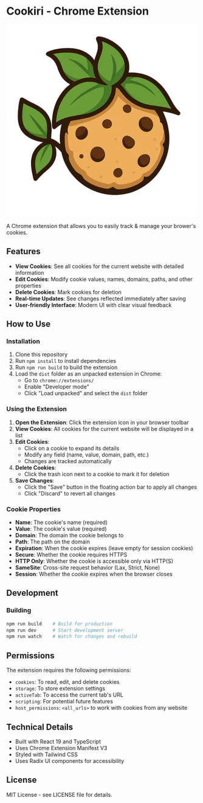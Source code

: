# Cookiri - Chrome Extension

![title](.github/assets/logo.png)

A Chrome extension that allows you to easily track & manage your brower's cookies.

## Features

- **View Cookies**: See all cookies for the current website with detailed information
- **Edit Cookies**: Modify cookie values, names, domains, paths, and other properties
- **Delete Cookies**: Mark cookies for deletion
- **Real-time Updates**: See changes reflected immediately after saving
- **User-friendly Interface**: Modern UI with clear visual feedback

## How to Use

### Installation

1. Clone this repository
2. Run `npm install` to install dependencies
3. Run `npm run build` to build the extension
4. Load the `dist` folder as an unpacked extension in Chrome:
   - Go to `chrome://extensions/`
   - Enable "Developer mode"
   - Click "Load unpacked" and select the `dist` folder

### Using the Extension

1. **Open the Extension**: Click the extension icon in your browser toolbar
2. **View Cookies**: All cookies for the current website will be displayed in a list
3. **Edit Cookies**:
   - Click on a cookie to expand its details
   - Modify any field (name, value, domain, path, etc.)
   - Changes are tracked automatically
4. **Delete Cookies**:
   - Click the trash icon next to a cookie to mark it for deletion
5. **Save Changes**:
   - Click the "Save" button in the floating action bar to apply all changes
   - Click "Discard" to revert all changes

### Cookie Properties

- **Name**: The cookie's name (required)
- **Value**: The cookie's value (required)
- **Domain**: The domain the cookie belongs to
- **Path**: The path on the domain
- **Expiration**: When the cookie expires (leave empty for session cookies)
- **Secure**: Whether the cookie requires HTTPS
- **HTTP Only**: Whether the cookie is accessible only via HTTP(S)
- **SameSite**: Cross-site request behavior (Lax, Strict, None)
- **Session**: Whether the cookie expires when the browser closes

## Development

### Building

```bash
npm run build    # Build for production
npm run dev      # Start development server
npm run watch    # Watch for changes and rebuild
```

## Permissions

The extension requires the following permissions:

- `cookies`: To read, edit, and delete cookies
- `storage`: To store extension settings
- `activeTab`: To access the current tab's URL
- `scripting`: For potential future features
- `host_permissions`: `<all_urls>` to work with cookies from any website

## Technical Details

- Built with React 19 and TypeScript
- Uses Chrome Extension Manifest V3
- Styled with Tailwind CSS
- Uses Radix UI components for accessibility

## License

MIT License - see LICENSE file for details.

